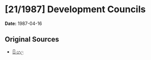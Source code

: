 # [21/1987] Development Councils

**Date:** 1987-04-16

## Original Sources

- [සිංහල](https://documents.gov.lk/view/acts/1987/4/21-1987_S.pdf)

